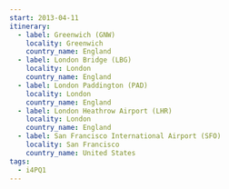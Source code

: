 ```yaml
---
start: 2013-04-11
itinerary:
  - label: Greenwich (GNW)
    locality: Greenwich
    country_name: England
  - label: London Bridge (LBG)
    locality: London
    country_name: England
  - label: London Paddington (PAD)
    locality: London
    country_name: England
  - label: London Heathrow Airport (LHR)
    locality: London
    country_name: England
  - label: San Francisco International Airport (SFO)
    locality: San Francisco
    country_name: United States
tags:
  - i4PQ1
---
```


